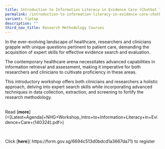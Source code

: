 ```yaml
---
title: Introduction to Information Literacy in Evidence Care (Chatbot Technology)
permalink: /introduction-to-information-literacy-in-evidence-care-chatbot-technology/
variant: tiptap
description: ""
third_nav_title: Research Methodology Courses
---
```

<p>In the ever-evolving landscape of healthcare, researchers and clinicians
grapple with unique questions pertinent to patient care, demanding the
acquisition of expert skills for effective evidence search and evaluation.</p>
<p>The contemporary healthcare arena necessitates advanced capabilities in
information retrieval and assessment, making it imperative for both researchers
and clinicians to cultivate proficiency in these areas.&nbsp;</p>
<p>This introductory workshop offers both clinicians and researchers a holistic
approach, delving into expert search skills while incorporating advanced
techniques in data collection, extraction, and screening to fortify the
research methodology.</p>
<p>
<br>Read&nbsp;[<strong>more</strong>](&lt;[Latest+Agenda]+NHG+Workshop_Intro+to+Information+Literacy+in+Evidence+Care+(140324).pdf&gt;)</p>
<p>&nbsp;</p>
<p>Click&nbsp;<a rel="noopener noreferrer nofollow" target="_blank">[</a><strong><a rel="noopener noreferrer nofollow" target="_blank">here</a></strong>](
<a rel="noopener noreferrer nofollow" target="_blank">https://form.gov.sg/6694c513d0bdcd1a3667da71</a>) to register&nbsp;</p>